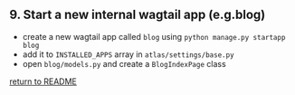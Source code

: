 ## 9. Start a new internal wagtail app (e.g.blog)
  - create a new wagtail app called `blog` using `python manage.py startapp blog`
  - add it to `INSTALLED_APPS` array in `atlas/settings/base.py`
  - open `blog/models.py` and create a `BlogIndexPage` class

[return to README](README.md#course)